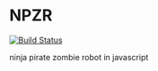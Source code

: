 # NPZR
[![Build Status](https://travis-ci.org/saskcow/NPZR.svg?branch=master)](https://travis-ci.org/saskcow/NPZR)

ninja pirate zombie robot in javascript
